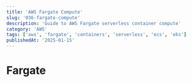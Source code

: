 ```yaml
---
title: 'AWS Fargate Compute'
slug: '036-fargate-compute'
description: 'Guide to AWS Fargate serverless container compute'
category: 'AWS'
tags: ['aws', 'fargate', 'containers', 'serverless', 'ecs', 'eks']
publishedAt: '2025-01-15'
---
```


# Fargate
